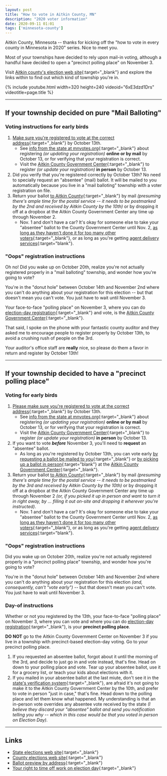 ```yaml
---
layout: post
title: "How to vote in Aitkin County, MN"
description: "2020 voter information"
date: 2020-09-11 01:01
tags: ['minnesota-county']
---
```


Aitkin County, Minnesota -- thanks for kicking off the "how to vote in every county in Minnesota in 2020" series.  Nice to meet you.

Most of your townships have decided to rely upon mail-in voting, although a handful have decided to open a "precinct polling place" on November 3.

Visit [Aitkin county's election web site](https://www.co.aitkin.mn.us/departments/auditor/elections.html){:target="_blank"} and explore the links within to find out which kind of township you're in.

{% include youtube.html width=320 height=240 videoid="6xE3dzd1Drs" videotitle=page.title %}

---

## If your township decided on pure "Mail Balloting"

### Voting instructions for early birds

1. [Make sure you're registered to vote at the correct address](https://www.sos.state.mn.us/elections-voting/register-to-vote/){:target="_blank"} by October 13th.
	* See [info from the state at mnvotes.org](https://mnvotes.org){:target="_blank"} about registering _(or updating your registration)_ **online or by mail** by October 13, or for verifying that your registration is correct.
	* Visit the [Aitkin County Government Center](https://www.co.aitkin.mn.us/departments/auditor/elections.html){:target="_blank"} to register _(or update your registration)_ **in person** by October 13.
2. Did you verify that you're registered correctly by October 13th?  No need to specially request an "absentee" (mail) ballot.  It will be mailed to you automatically because you live in a "mail balloting" township with a voter registration on file.
3. Return your ballot [to Aitkin County](https://www.co.aitkin.mn.us/departments/auditor/elections.html){:target="_blank"} by mail _(presuming there's ample time for the postal service -- it needs to be postmarked by the 2nd and received by Aitkin County by the 10th)_ or by dropping it off at a dropbox at the Aitkin County Government Center any time up through November 2.
	* Nov. 1 and don't have a car?  It's okay for someone else to take your "absentee" ballot to the County Government Center until Nov. 2, [as long as they haven't done it for too many other voters](https://www.sos.state.mn.us/elections-voting/other-ways-to-vote/vote-early-by-mail/){:target="_blank"}, or as long as you're getting [agent delivery services](https://www.sos.state.mn.us/elections-voting/other-ways-to-vote/vote-early-in-person/){:target="blank"}.

### "Oops" registration instructions

Oh no!  Did you wake up on October 20th, realize you're not actually registered properly in a "mail balloting" township, and wonder how you're going to vote?

You're in the "donut hole" between October 14th and November 2nd where you can't do anything about your registration for this election -- but that doesn't mean you can't vote.  You just have to wait until November 3.

Your face-to-face "polling place" on November 3, where you can do [election-day registration](https://www.sos.state.mn.us/elections-voting/register-to-vote/register-on-election-day/){:target="_blank"} and vote, is the [Aitkin County Government Center](https://www.co.aitkin.mn.us/departments/auditor/elections.html){:target="_blank"}.

That said, I spoke on the phone with your fantastic county auditor and they asked me to encourage people to register properly by October 13th, to avoid a crushing rush of people on the 3rd.

Your auditor's office staff are **really** nice, so please do them a favor in return and register by October 13th!

---

## If your township decided to have a "precinct polling place"

### Voting for early birds

1. [Please make sure you're registered to vote at the correct address](https://www.sos.state.mn.us/elections-voting/register-to-vote/){:target="_blank"} by October 13th.
	* See [info from the state at mnvotes.org](https://mnvotes.org){:target="_blank"} about registering _(or updating your registration)_ **online or by mail** by October 13, or for verifying that your registration is correct.
	* Visit the [Aitkin County Government Center](https://www.co.aitkin.mn.us/departments/auditor/elections.html){:target="_blank"} to register _(or update your registration)_ **in person** by October 13.
2. If you want to vote _**before**_ November 3, you'll need to **request** an "absentee" ballot.
	* As long as you're registered by October 13th, you can vote early [by requesting a ballot be mailed to you](https://www.sos.state.mn.us/elections-voting/other-ways-to-vote/vote-early-by-mail/){:target="_blank"} or [by picking up a ballot in person](https://www.sos.state.mn.us/elections-voting/other-ways-to-vote/vote-early-in-person/){:target="blank"} at the [Aitkin County Government Center](https://www.co.aitkin.mn.us/departments/auditor/elections.html){:target="_blank"}.
3. Return your ballot [to Aitkin County](https://www.co.aitkin.mn.us/departments/auditor/elections.html){:target="_blank"} by mail _(presuming there's ample time for the postal service -- it needs to be postmarked by the 3rd and received by Aitkin County by the 10th)_ or by dropping it off at a dropbox at the Aitkin County Government Center any time up through November 2 _(or, if you picked it up in person and want to turn it in right away, by ... filling it out on-site and dropping it wherever you're instructed)_.
	* Nov. 1 and don't have a car?  It's okay for someone else to take your "absentee" ballot to the County Government Center until Nov. 2, [as long as they haven't done it for too many other voters](https://www.sos.state.mn.us/elections-voting/other-ways-to-vote/vote-early-by-mail/){:target="_blank"}, or as long as you're getting [agent delivery services](https://www.sos.state.mn.us/elections-voting/other-ways-to-vote/vote-early-in-person/){:target="blank"}.

### "Oops" registration instructions

Did you wake up on October 20th, realize you're not actually registered properly in a "precinct polling place" township, and wonder how you're going to vote?

You're in the "donut hole" between October 14th and November 2nd where you can't do anything about your registration for this election _(and, consequently, can't "vote early")_ -- but that doesn't mean you can't vote.  You just have to wait until November 3.

### Day-of instructions

Whether or not you registered by the 13th, your face-to-face "polling place" on November 3, where you can vote and where you can do [election-day registration](https://www.sos.state.mn.us/elections-voting/register-to-vote/register-on-election-day/){:target="_blank"}, is your **precinct polling place**.

**DO NOT** go to the Aitkin County Government Center on November 3 if you live in a township with precinct-based election-day voting.  Go to your precinct polling place.

1. If you requested an absentee ballot, forgot about it until the morning of the 3rd, and decide to just go in and vote instead, that's fine.  Head on down to your polling place and vote.  Tear up your absentee ballot, use it for a grocery list, or teach your kids about elections with it.
2. If you mailed in your absentee ballot at the last miute, don't see it in the [state's verification system](https://mnvotes.sos.state.mn.us/AbsenteeBallotStatus.aspx){:target="_blank"}, are afraid it's not going to make it to the Aitkin County Government Center by the 10th, and prefer to vote in person "just in case," that's fine.  Head down to the polling place and let them know what happened.  My understanding is that an in-person vote overrides any absentee vote received by the state _(I believe they discard your "absentee" ballot and send you notification telling you why -- which in this case would be that you voted in person on Election Day)_.

---

## Links

* [State elections web site](https://mnvotes.org){:target="_blank"}
* [County elections web site](https://www.co.aitkin.mn.us/departments/auditor/elections.html){:target="_blank"}
* [Ballot preview by address](https://www.sos.state.mn.us/elections-voting/whats-on-my-ballot/){:target="_blank"}
* [Your right to time off work on election day](https://www.sos.state.mn.us/elections-voting/election-day-voting/time-off-work-to-vote/){:target="_blank"}